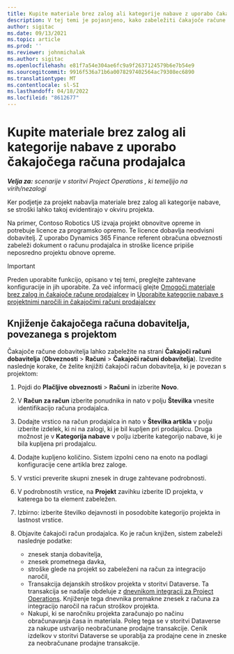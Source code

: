 ```yaml
---
title: Kupite materiale brez zalog ali kategorije nabave z uporabo čakajočega računa prodajalca
description: V tej temi je pojasnjeno, kako zabeležiti čakajoče račune dobavitelja.
author: sigitac
ms.date: 09/13/2021
ms.topic: article
ms.prod: ''
ms.reviewer: johnmichalak
ms.author: sigitac
ms.openlocfilehash: e81f7a54e304ae6fc9a9f2637124579b6e7b54e9
ms.sourcegitcommit: 9916f536a71b6a0078297402564ac79308ec6890
ms.translationtype: MT
ms.contentlocale: sl-SI
ms.lasthandoff: 04/18/2022
ms.locfileid: "8612677"
---
```

# <a name="purchase-non-stocked-materials-or-procurement-categories-using-a-pending-vendor-invoice"></a>Kupite materiale brez zalog ali kategorije nabave z uporabo čakajočega računa prodajalca

_**Velja za:** scenarije v storitvi Project Operations , ki temeljijo na virih/nezalogi_

Ker podjetje za projekt nabavlja materiale brez zalog ali kategorije nabave, se stroški lahko takoj evidentirajo v okviru projekta. 

Na primer, Contoso Robotics US izvaja projekt obnovitve opreme in potrebuje licence za programsko opremo. Te licence dobavlja neodvisni dobavitelj.  Z uporabo Dynamics 365 Finance referent obračuna obveznosti zabeleži dokument o računu prodajalca in stroške licence pripiše neposredno projektu obnove opreme. 

> [!IMPORTANT]
> Preden uporabite funkcijo, opisano v tej temi, preglejte zahtevane konfiguracije in jih uporabite. Za več informacij glejte [Omogoči materiale brez zalog in čakajoče račune prodajalcev](configure-materials-nonstocked.md) in [Uporabite kategorije nabave s projektnimi naročili in čakajočimi računi prodajalcev](configure-procurement-categories.md)

## <a name="post-a-project-related-pending-vendor-invoice"></a>Knjiženje čakajočega računa dobavitelja, povezanega s projektom 

Čakajoče račune dobavitelja lahko zabeležite na strani **Čakajoči računi dobavitelja** (**Obveznosti** > **Računi** > **Čakajoči računi dobavitelja**). Izvedite naslednje korake, če želite knjižiti čakajoči račun dobavitelja, ki je povezan s projektom:

1. Pojdi do **Plačljive obveznosti** > **Računi** in izberite **Novo**. 
1. V **Račun za račun** izberite ponudnika in nato v polju **Številka** vnesite identifikacijo računa prodajalca.
1. Dodajte vrstico na račun prodajalca in nato v **Številka artikla** v polju izberite izdelek, ki ni na zalogi, ki je bil kupljen pri prodajalcu. Druga možnost je v **Kategorija nabave** v polju izberite kategorijo nabave, ki je bila kupljena pri prodajalcu.   
1. Dodajte kupljeno količino. Sistem izpolni ceno na enoto na podlagi konfiguracije cene artikla brez zaloge. 
1. V vrstici preverite skupni znesek in druge zahtevane podrobnosti.
1. V podrobnostih vrstice, na **Projekt** zavihku izberite ID projekta, v katerega bo ta element zabeležen.
1. Izbirno: izberite številko dejavnosti in posodobite kategorijo projekta in lastnost vrstice.
1. Objavite čakajoči račun prodajalca. Ko je račun knjižen, sistem zabeleži naslednje podatke:
    
    - znesek stanja dobavitelja,
    - znesek prometnega davka,
    - stroške glede na projekt so zabeleženi na račun za integracijo naročil,
    - Transakcija dejanskih stroškov projekta v storitvi Dataverse.  Ta transakcija se nadalje obdeluje z [dnevnikom integracij za Project Operations](../project-accounting/project-operations-integration-journal.md). Knjiženje tega dnevnika premakne znesek z računa za integracijo naročil na račun stroškov projekta. 
    - Nakupi, ki se naročniku projekta zaračunajo po načinu obračunavanja časa in materiala. Poleg tega se v storitvi Dataverse za nakupe ustvarijo neobračunane prodajne transakcije. Cenik izdelkov v storitvi Dataverse se uporablja za prodajne cene in zneske za neobračunane prodajne transakcije.
